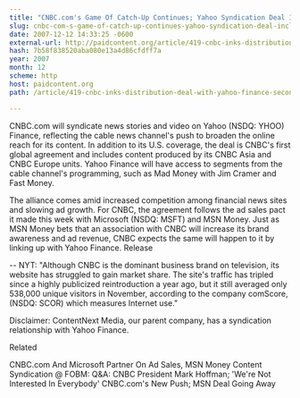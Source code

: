 ```yaml
---
title: "CNBC.com's Game Of Catch-Up Continues; Yahoo Syndication Deal Includes Europe, Asia"
slug: cnbc-com-s-game-of-catch-up-continues-yahoo-syndication-deal-includes
date: 2007-12-12 14:33:25 -0600
external-url: http://paidcontent.org/article/419-cnbc-inks-distribution-deal-with-yahoo-finance-second-business-news-all/
hash: 7b58f838520aba080e13a4d86cfdff7a
year: 2007
month: 12
scheme: http
host: paidcontent.org
path: /article/419-cnbc-inks-distribution-deal-with-yahoo-finance-second-business-news-all/

---
```


CNBC.com will syndicate news stories and video on Yahoo (NSDQ: YHOO) Finance, reflecting the cable news channel's push to broaden the online reach for its content. In addition to its U.S. coverage, the deal is CNBC's first global agreement and includes content produced by its CNBC Asia and CNBC Europe units. Yahoo Finance will have access to segments from the cable channel's programming, such as Mad Money with Jim Cramer and Fast Money.



The alliance comes amid increased competition among financial news sites and slowing ad growth. For CNBC, the agreement follows the ad sales pact it made this week with Microsoft (NSDQ: MSFT) and MSN Money. Just as MSN Money bets that an association with CNBC will increase its brand awareness and ad revenue, CNBC expects the same will happen to it by linking up with Yahoo Finance. Release



-- NYT: "Although CNBC is the dominant business brand on television, its website has struggled to gain market share. The site's traffic has tripled since a highly publicized reintroduction a year ago, but it still averaged only 538,000 unique visitors in November, according to the company comScore, (NSDQ: SCOR) which measures Internet use." 



Disclaimer: ContentNext Media, our parent company, has a syndication relationship with Yahoo Finance.


Related


CNBC.com And Microsoft Partner On Ad Sales, MSN Money Content Syndication
@ FOBM: Q&A: CNBC President Mark Hoffman; 'We're Not Interested In Everybody'
CNBC.com's New Push; MSN Deal Going Away

    

